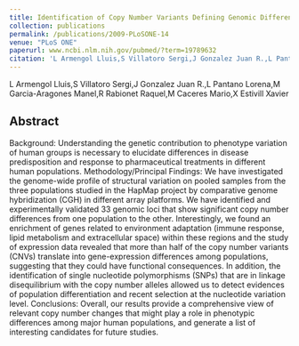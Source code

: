 ```yaml
---
title: Identification of Copy Number Variants Defining Genomic Differences among Major Human Groups
collection: publications
permalink: /publications/2009-PLoSONE-14
venue: "PLoS ONE"
paperurl: www.ncbi.nlm.nih.gov/pubmed/?term=19789632
citation: 'L Armengol Lluis,S Villatoro Sergi,J Gonzalez Juan R.,L Pantano Lorena,M Garcia-Aragones Manel,R Rabionet Raquel,M Caceres Mario,X Estivill Xavier (2009) Identification of Copy Number Variants Defining Genomic Differences among Major Human Groups <i>PLoS ONE</i>'
---
```


L Armengol Lluis,S Villatoro Sergi,J Gonzalez Juan R.,L Pantano Lorena,M Garcia-Aragones Manel,R Rabionet Raquel,M Caceres Mario,X Estivill Xavier
## Abstract
Background: Understanding the genetic contribution to phenotype variation of human groups is necessary to elucidate differences in disease predisposition and response to pharmaceutical treatments in different human populations. Methodology/Principal Findings: We have investigated the genome-wide profile of structural variation on pooled samples from the three populations studied in the HapMap project by comparative genome hybridization (CGH) in different array platforms. We have identified and experimentally validated 33 genomic loci that show significant copy number differences from one population to the other. Interestingly, we found an enrichment of genes related to environment adaptation (immune response, lipid metabolism and extracellular space) within these regions and the study of expression data revealed that more than half of the copy number variants (CNVs) translate into gene-expression differences among populations, suggesting that they could have functional consequences. In addition, the identification of single nucleotide polymorphisms (SNPs) that are in linkage disequilibrium with the copy number alleles allowed us to detect evidences of population differentiation and recent selection at the nucleotide variation level. Conclusions: Overall, our results provide a comprehensive view of relevant copy number changes that might play a role in phenotypic differences among major human populations, and generate a list of interesting candidates for future studies.

